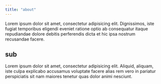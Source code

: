 ```yaml
---
title: "about"
---
```


Lorem ipsum dolor sit amet, consectetur adipisicing elit. Dignissimos, iste fugiat temporibus eligendi eveniet ratione optio ab consequatur itaque repudiandae dolore debitis perferendis dicta et hic ipsa nostrum recusandae facere.

## sub

Lorem ipsum dolor sit amet, consectetur adipisicing elit. Aliquid, aliquam, iste culpa explicabo accusamus voluptate facere alias rem vero in pariatur perspiciatis sit nam maiores tenetur quas dolor animi nesciunt.